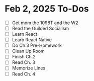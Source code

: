 # Feb 2, 2025 To-Dos
- [ ] Get mom the 1098T and the W2
- [ ] Read the Guilded Socialism
- [ ] Learn React
- [ ] Learb React Native
- [ ] Do Ch.3 Pre-Homework
- [ ] Clean Up Room
- [ ] Finish Ch.2 
- [ ] Read Ch. 3
- [ ] Memorize Lines 
- [ ] Read Ch. 4
<!--stackedit_data:
eyJoaXN0b3J5IjpbLTkyNDIwMTIyOF19
-->